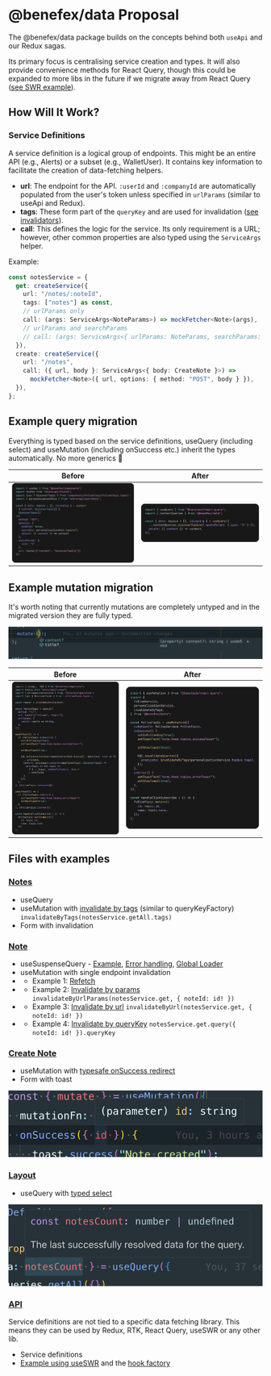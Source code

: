 # @benefex/data Proposal

The @benefex/data package builds on the concepts behind both `useApi` and our Redux sagas.

Its primary focus is centralising service creation and types. It will also provide convenience methods for React Query, though this could be expanded to more libs in the future if we migrate away from React Query ([see SWR example](src/pages/Note/Note.tsx#L22)).

## How Will It Work?

### Service Definitions

A service definition is a logical group of endpoints. This might be an entire API (e.g., Alerts) or a subset (e.g., WalletUser). It contains key information to facilitate the creation of data-fetching helpers.

- **url**: The endpoint for the API. `:userId` and `:companyId` are automatically populated from the user's token unless specified in `urlParams` (similar to useApi and Redux).
- **tags**: These form part of the `queryKey` and are used for invalidation ([see invalidators](src/api/index.ts)).
- **call**: This defines the logic for the service. Its only requirement is a URL; however, other common properties are also typed using the `ServiceArgs` helper.

Example:

```ts
const notesService = {
  get: createService({
    url: "/notes/:noteId",
    tags: ["notes"] as const,
    // urlParams only
    call: (args: ServiceArgs<NoteParams>) => mockFetcher<Note>(args),
    // urlParams and searchParams
    // call: (args: ServiceArgs<{ urlParams: NoteParams, searchParams: NoteQuery }>) => mockFetcher<Note>(args),
  }),
  create: createService({
    url: "/notes",
    call: ({ url, body }: ServiceArgs<{ body: CreateNote }>) =>
      mockFetcher<Note>({ url, options: { method: "POST", body } }),
  }),
};
```

## Example query migration

Everything is typed based on the service definitions, useQuery (including select) and useMutation (including onSuccess etc.) inherit the types automatically. No more generics :tada:

| Before                       | After                      |
| ---------------------------- | -------------------------- |
| ![before](public/before.png) | ![after](public/after.png) |

## Example mutation migration

It's worth noting that currently mutations are completely untyped and in the migrated version they are fully typed.

![alt text](public/mut-type.png)

| Before                            | After                          |
| --------------------------------- | ------------------------------ |
| ![before](public/before-mut2.png) | ![after](public/after-mut.png) |

## Files with examples

### [Notes](src/pages/Notes/Notes.tsx)

- useQuery
- useMutation with [invalidate by tags](src/pages/Notes/Notes.tsx#L24) (similar to queryKeyFactory) `invalidateByTags(notesService.getAll.tags)`
- Form with invalidation

### [Note](src/pages/Note/Note.tsx)

- useSuspenseQuery - [Example](src/pages/Note/Note.tsx#L18), [Error handling](src/layouts/Default.tsx#L34), [Global Loader](src/layouts/Default.tsx#L38)
- useMutation with single endpoint invalidation
- - Example 1: [Refetch](src/pages/Note/Note.tsx#L32)
- - Example 2: [Invalidate by params](src/pages/Note/Note.tsx#L36) `invalidateByUrlParams(notesService.get, { noteId: id! })`
- - Example 3: [Invalidate by url](src/pages/Note/Note.tsx#L41) `invalidateByUrl(notesService.get, { noteId: id! })`
- - Example 4: [Invalidate by queryKey](src/pages/Note/Note.tsx#L46) `notesService.get.query({ noteId: id! }).queryKey`

### [Create Note](src/pages/CreateNote/CreateNote.tsx)

- useMutation with [typesafe onSuccess redirect](src/pages/CreateNote/CreateNote.tsx#L52)
- Form with toast

![typesafe onSuccess redirect](public/image2.png)

### [Layout](src/layouts/Default.tsx)

- useQuery with [typed select](src/layouts/Default.tsx#L13)

![typed select](public/image.png)

### [API](src/api/note/index.ts)

Service definitions are not tied to a specific data fetching library. This means they can be used by Redux, RTK, React Query, useSWR or any other lib.

- Service definitions
- [Example using useSWR](src/pages/Note/Note.tsx#L22) and the [hook factory](src/api/helpers/swr.ts)
